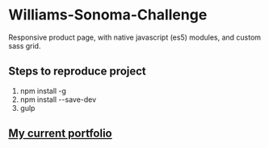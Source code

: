 # Williams-Sonoma-Challenge
Responsive product page, with native javascript (es5) modules, and custom sass grid.

## Steps to reproduce project 
1. npm install -g
2. npm install --save-dev
3. gulp

## [My current portfolio](http://www.robert-yarborough.com "current portfolio")
